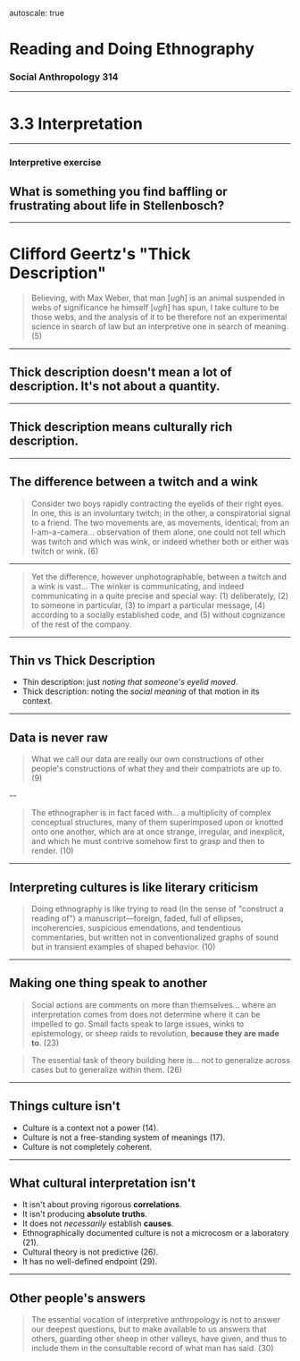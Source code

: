 autoscale: true

# Reading and Doing Ethnography

### Social Anthropology 314

---

# 3.3 Interpretation

---

### Interpretive exercise

## What is something you find baffling or frustrating about life in Stellenbosch?

---

# Clifford Geertz's "Thick Description"

> Believing, with Max Weber, that man [*ugh*] is an animal suspended in webs of significance he himself [*ugh*] has spun, I take culture to be those webs, and the analysis of it to be therefore not an experimental science in search of law but an interpretive one in search of meaning. (5)

---

## Thick description doesn't mean **a lot** of description. It's not about a quantity.

---

## Thick description means **culturally rich** description.

---

## The difference between a twitch and a wink

> Consider two boys rapidly contracting the eyelids of their right eyes. In one, this is an involuntary twitch; in the other, a conspiratorial signal to a friend. The two movements are, as movements, identical; from an I-am-a-camera... observation of them alone, one could not tell which was twitch and which was wink, or indeed whether both or either was twitch or wink. (6)

---

> Yet the difference, however unphotographable, between a twitch and a wink is vast... The winker is communicating, and indeed communicating in a quite precise and special way: (1) deliberately, (2) to someone in particular, (3) to impart a particular message, (4) according to a socially established code, and (5) without cognizance of the rest of the company.

---

## Thin vs Thick Description

- Thin description: just *noting that someone's eyelid moved*.
- Thick description: noting the *social meaning* of that motion in its context.

---

## Data is never raw

> What we call our data are really our own constructions of other people's constructions of what they and their compatriots are up to. (9)

--

> The ethnographer is in fact faced with... a multiplicity of complex conceptual structures, many of them superimposed upon or knotted onto one another, which are at once strange, irregular, and inexplicit, and which he must contrive somehow first to grasp and then to render. (10)

---

## Interpreting cultures is like literary criticism

> Doing ethnography is like trying to read (in the sense of "construct a reading of") a manuscript—foreign, faded, full of ellipses, incoherencies, suspicious emendations, and tendentious commentaries, but written not in conventionalized graphs of sound but in transient examples of shaped behavior. (10)

---

## Making one thing speak to another

> Social actions are comments on more than themselves... where an interpretation comes from does not determine where it can be impelled to go. Small facts speak to large issues, winks to epistemology, or sheep raids to revolution, **because they are made to**. (23)

> The essential task of theory building here is... not to generalize across cases but to generalize within them. (26)

---

## Things culture isn't

- Culture is a context not a power (14).
- Culture is not a free-standing system of meanings (17).
- Culture is not completely coherent.

---

## What cultural interpretation isn't

- It isn't about proving rigorous **correlations**.
- It isn't producing **absolute truths**.
- It does not *necessarily* establish **causes**.
- Ethnographically documented culture is not a microcosm or a laboratory (21).
- Cultural theory is not predictive (26).
- It has no well-defined endpoint (29).

---

## Other people's answers

> The essential vocation of interpretive anthropology is not to answer our deepest questions, but to make available to us answers that others, guarding other sheep in other valleys, have given, and thus to include them in the consultable record of what man has said. (30)

